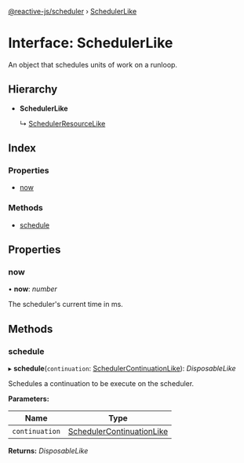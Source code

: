 [@reactive-js/scheduler](../README.md) › [SchedulerLike](schedulerlike.md)

# Interface: SchedulerLike

An object that schedules units of work on a runloop.

## Hierarchy

* **SchedulerLike**

  ↳ [SchedulerResourceLike](schedulerresourcelike.md)

## Index

### Properties

* [now](schedulerlike.md#now)

### Methods

* [schedule](schedulerlike.md#schedule)

## Properties

###  now

• **now**: *number*

The scheduler's current time in ms.

## Methods

###  schedule

▸ **schedule**(`continuation`: [SchedulerContinuationLike](schedulercontinuationlike.md)): *DisposableLike*

Schedules a continuation to be execute on the scheduler.

**Parameters:**

Name | Type |
------ | ------ |
`continuation` | [SchedulerContinuationLike](schedulercontinuationlike.md) |

**Returns:** *DisposableLike*
